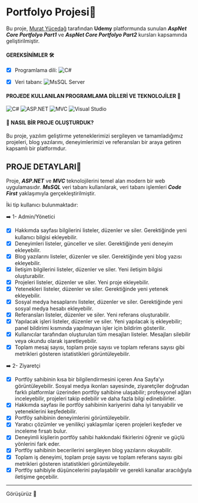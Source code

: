 # Portfolyo Projesi💼
Bu proje, [Murat Yücedağ](https://muratyucedag.com/iletisim/) tarafından **Udemy** platformunda sunulan ***AspNet Core Portfolyo Part1*** ve ***AspNet Core Portfolyo Part2*** kursları kapsamında geliştirilmiştir.

#### GEREKSİNİMLER 🛠
- [x] Programlama dili: 
  ![C#](https://img.shields.io/badge/c%23-%23239120.svg?style=for-the-badge&logo=csharp&logoColor=white)
  
- [x] Veri tabanı: 
  ![MsSQL Server](https://img.shields.io/badge/mssql%20server-%23CC2927.svg?style=for-the-badge&logo=microsoftsqlserver&logoColor=white)

#### PROJEDE KULLANILAN PROGRAMLAMA DİLLERİ VE TEKNOLOJİLER 🎯
<p>
  <img alt="C#" src="https://img.shields.io/badge/c%23-%23239120.svg?style=for-the-badge&logo=csharp&logoColor=white" />
  <img alt="ASP.NET" src="https://img.shields.io/badge/ASP.NET-%2305121D.svg?style=for-the-badge&logo=dotnet&logoColor=white" />
  <img alt="MVC" src="https://img.shields.io/badge/MVC-%2305121D.svg?style=for-the-badge&logoColor=white" />
  <img alt="Visual Studio" src="https://img.shields.io/badge/Visual%20Studio-5C2D91.svg?style=for-the-badge&logo=visualstudio&logoColor=white" />
</p>

#### 🎯 NASIL BİR PROJE OLUŞTURDUK?
<p> Bu proje, yazılım geliştirme yeteneklerimizi sergileyen ve tamamladığımız projeleri, blog yazılarını, deneyimlerimizi ve referansları bir araya getiren kapsamlı bir platformdur. </p>

## PROJE DETAYLARI📝

Proje, ***ASP.NET*** ve ***MVC*** teknolojilerini temel alan modern bir web uygulamasıdır. ***MsSQL*** veri tabanı kullanılarak, veri tabanı işlemleri ***Code First*** yaklaşımıyla gerçekleştirilmiştir.

<p> İki tip kullanıcı bulunmaktadır: </p>

➡️ 1- Admin/Yönetici 

- [x] Hakkımda sayfası bilgilerini listeler, düzenler ve siler. Gerektiğinde yeni kullanıcı bilgisi ekleyebilir.
- [x] Deneyimleri listeler, günceller ve siler. Gerektiğinde yeni deneyim ekleyebilir.
- [x] Blog yazılarını listeler, düzenler ve siler. Gerektiğinde yeni blog yazısı ekleyebilir.
- [x] İletişim bilgilerini listeler, düzenler ve siler. Yeni iletişim bilgisi oluşturabilir.
- [x] Projeleri listeler, düzenler ve siler. Yeni proje ekleyebilir.
- [x] Yetenekleri listeler, düzenler ve siler. Gerektiğinde yeni yetenek ekleyebilir.
- [x] Sosyal medya hesaplarını listeler, düzenler ve siler. Gerektiğinde yeni sosyal medya hesabı ekleyebilir.
- [x] Referansları listeler, düzenler ve siler. Yeni referans oluşturabilir.
- [x] Yapılacak işleri listeler, düzenler ve siler. Yeni yapılacak iş ekleyebilir; panel bildirimi kısmında yapılmayan işler için bildirim gösterilir.
- [x] Kullanıcılar tarafından oluşturulan tüm mesajları listeler. Mesajları silebilir veya okundu olarak işaretleyebilir.
- [x] Toplam mesaj sayısı, toplam proje sayısı ve toplam referans sayısı gibi metrikleri gösteren istatistikleri görüntüleyebilir.

➡️ 2- Ziyaretçi
- [x] Portföy sahibinin kısa bir bilgilendirmesini içeren Ana Sayfa'yı görüntüleyebilir. Sosyal medya ikonları sayesinde, ziyaretçiler doğrudan farklı platformlar üzerinden portföy sahibine ulaşabilir; profesyonel ağları inceleyebilir, projeleri takip edebilir ve daha fazla bilgi edinebilirler.
- [x] Hakkımda sayfası ile portföy sahibinin kariyerini daha iyi tanıyabilir ve yeteneklerini keşfedebilir.
- [x] Portföy sahibinin deneyimlerini görüntüleyebilir.
- [x] Yaratıcı çözümler ve yenilikçi yaklaşımlar içeren projeleri keşfeder ve inceleme fırsatı bulur.
- [x] Deneyimli kişilerin portföy sahibi hakkındaki fikirlerini öğrenir ve güçlü yönlerini fark eder.
- [x] Portföy sahibinin becerilerini sergileyen blog yazılarını okuyabilir.
- [x] Toplam iş deneyimi, toplam proje sayısı ve toplam referans sayısı gibi metrikleri gösteren istatistikleri görüntüleyebilir.
- [x] Portföy sahibiyle düşüncelerini paylaşabilir ve gerekli kanallar aracılığıyla iletişime geçebilir.

-----------------------------------------------------------------------

Görüşürüz 🎉
